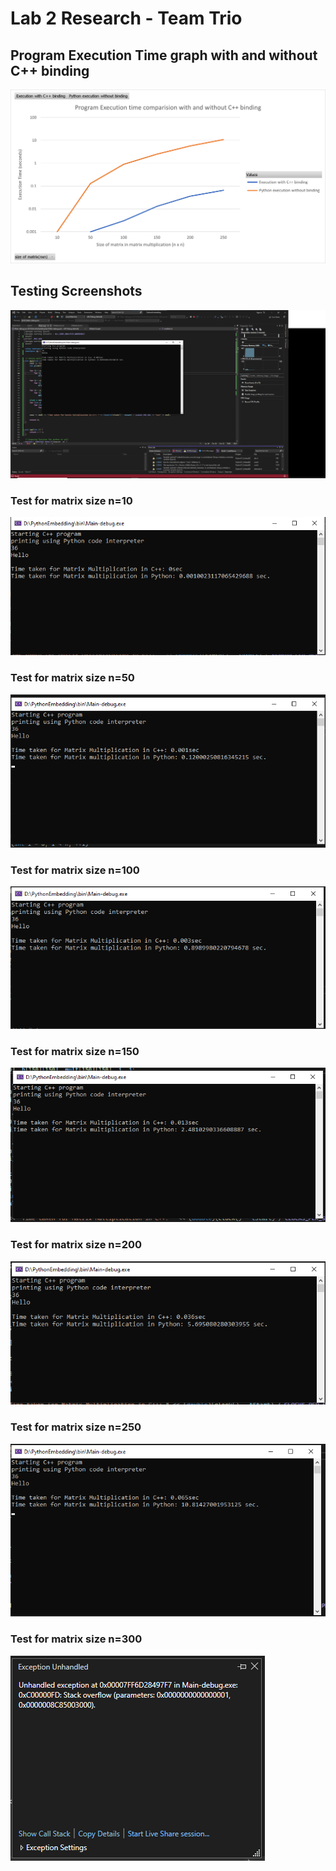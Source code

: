 # Lab 2 Research - Team Trio

## Program Execution Time graph with and without C++ binding

<img src="https://github.com/Sushmitha-93/Python---C-Binding/blob/54e8a078878ccf1245310781285c4bc5aa431255/Execution%20time%20graph.png" />

## Testing Screenshots
<img src="https://github.com/Sushmitha-93/Python---C-Binding/blob/7b02351ff4bab9149e19bb65a930c4d321fed4d7/program%20execution%20on%20visual%20studio%20screenshot.png"/>

### Test for matrix size n=10
<img src="https://github.com/Sushmitha-93/Python---C-Binding/blob/54e8a078878ccf1245310781285c4bc5aa431255/size%2010.png" />

### Test for matrix size n=50
<img src="https://github.com/Sushmitha-93/Python---C-Binding/blob/54e8a078878ccf1245310781285c4bc5aa431255/size%2050.png" />

### Test for matrix size n=100
<img src="https://github.com/Sushmitha-93/Python---C-Binding/blob/54e8a078878ccf1245310781285c4bc5aa431255/Execution%20time%20for%20matrix%20size%20100.png" />

### Test for matrix size n=150
<img src="https://github.com/Sushmitha-93/Python---C-Binding/blob/54e8a078878ccf1245310781285c4bc5aa431255/size%20150.png" />

### Test for matrix size n=200
<img src="https://github.com/Sushmitha-93/Python---C-Binding/blob/54e8a078878ccf1245310781285c4bc5aa431255/size%20200.png" />

### Test for matrix size n=250
<img src="https://github.com/Sushmitha-93/Python---C-Binding/blob/54e8a078878ccf1245310781285c4bc5aa431255/Size%20250.png" />

### Test for matrix size n=300
<img src="https://github.com/Sushmitha-93/Python---C-Binding/blob/54e8a078878ccf1245310781285c4bc5aa431255/Size%20300%20-%20Stack%20overflow%20exception%20in%20C++.png" />
